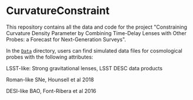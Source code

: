 # CurvatureConstraint
This repository contains all the data and code for the project "Constraining Curvature Density Parameter by Combining Time-Delay Lenses with Other Probes: a Forecast for Next-Generation Surveys". 

In the [`Data`](#Data) directory, users can find simulated data files for cosmological probes with the following attributes:

LSST-like: Strong gravitational lenses, LSST DESC data products

Roman-like                          SNe, Hounsell et al 2018

DESI-like                             BAO, Font-Ribera et al 2016   
